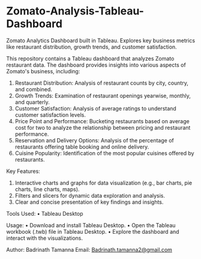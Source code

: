 # Zomato-Analysis-Tableau-Dashboard
Zomato Analytics Dashboard built in Tableau. Explores key business metrics like restaurant distribution, growth trends, and customer satisfaction.

This repository contains a Tableau dashboard that analyzes Zomato restaurant data. The dashboard provides insights into various aspects of Zomato's business, including:
1.	Restaurant Distribution: Analysis of restaurant counts by city, country, and combined.
2.	Growth Trends: Examination of restaurant openings yearwise, monthly, and quarterly.
3.	Customer Satisfaction: Analysis of average ratings to understand customer satisfaction levels.
4.	Price Point and Performance: Bucketing restaurants based on average cost for two to analyze the relationship between pricing and restaurant performance.
5.	Reservation and Delivery Options: Analysis of the percentage of restaurants offering table booking and online delivery.
6.	Cuisine Popularity: Identification of the most popular cuisines offered by restaurants.

Key Features:
1.	Interactive charts and graphs for data visualization (e.g., bar charts, pie charts, line charts, maps).
2.	Filters and slicers for dynamic data exploration and analysis.
3.	Clear and concise presentation of key findings and insights.

Tools Used:
•	Tableau Desktop

Usage:
•	Download and install Tableau Desktop.
•	Open the Tableau workbook (.twb) file in Tableau Desktop.
•	Explore the dashboard and interact with the visualizations.

Author: Badrinath Tamanna 
Email: Badrinath.tamanna2@gmail.com
